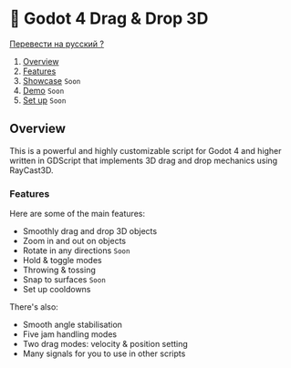 # 🦥 Godot 4 Drag & Drop 3D

[Перевести на русский ?](PROCHTI.md)

1. [Overview](#overview)
1. [Features](#features)
1. [Showcase](README.md) `Soon`
1. [Demo](README.md) `Soon`
1. [Set up](README.md) `Soon`

## Overview

This is a powerful and highly customizable script for Godot 4 and higher written in GDScript that implements 3D drag and drop mechanics using RayCast3D.

### Features
Here are some of the main features:
- Smoothly drag and drop 3D objects
- Zoom in and out on objects
- Rotate in any directions `Soon`
- Hold & toggle modes
- Throwing & tossing
- Snap to surfaces `Soon`
- Set up cooldowns

There's also:
- Smooth angle stabilisation
- Five jam handling modes
- Two drag modes: velocity & position setting
- Many signals for you to use in other scripts
